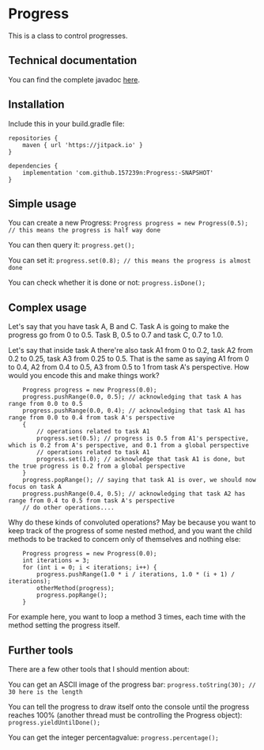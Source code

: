 # Progress

This is a class to control progresses.

## Technical documentation

You can find the complete javadoc [here](http://157239n.com/page/pages/javadoc/progress/index.html).

## Installation

Include this in your build.gradle file:

```
repositories {
    maven { url 'https://jitpack.io' }
}

dependencies {
    implementation 'com.github.157239n:Progress:-SNAPSHOT'
}
```

## Simple usage

You can create a new Progress: `Progress progress = new Progress(0.5); // this means the progress is half way done`

You can then query it: `progress.get();`

You can set it: `progress.set(0.8); // this means the progress is almost done`

You can check whether it is done or not: `progress.isDone();`

## Complex usage

Let's say that you have task A, B and C. Task A is going to make the progress go from 0 to 0.5. Task B, 0.5 to 0.7 and task C, 0.7 to 1.0.

Let's say that inside task A there're also task A1 from 0 to 0.2, task A2 from 0.2 to 0.25, task A3 from 0.25 to 0.5. That is the same as saying A1 from 0 to 0.4, A2 from 0.4 to 0.5, A3 from 0.5 to 1 from task A's perspective. How would you encode this and make things work?
```
    Progress progress = new Progress(0.0);
    progress.pushRange(0.0, 0.5); // acknowledging that task A has range from 0.0 to 0.5
    progress.pushRange(0.0, 0.4); // acknowledging that task A1 has range from 0.0 to 0.4 from task A's perspective
    {
        // operations related to task A1
        progress.set(0.5); // progress is 0.5 from A1's perspective, which is 0.2 from A's perspective, and 0.1 from a global perspective
        // operations related to task A1
        progress.set(1.0); // acknowledge that task A1 is done, but the true progress is 0.2 from a global perspective
    }
    progress.popRange(); // saying that task A1 is over, we should now focus on task A
    progress.pushRange(0.4, 0.5); // acknowledging that task A2 has range from 0.4 to 0.5 from task A's perspective
    // do other operations....
```

Why do these kinds of convoluted operations? May be because you want to keep track of the progress of some nested
method, and you want the child methods to be tracked to concern only of themselves and nothing else:
```
    Progress progress = new Progress(0.0);
    int iterations = 3;
    for (int i = 0; i < iterations; i++) {
        progress.pushRange(1.0 * i / iterations, 1.0 * (i + 1) / iterations);
        otherMethod(progress);
        progress.popRange();
    }
```

For example here, you want to loop a method 3 times, each time with the method setting the progress itself.

## Further tools

There are a few other tools that I should mention about:

You can get an ASCII image of the progress bar: `progress.toString(30); // 30 here is the length`

You can tell the progress to draw itself onto the console until the progress reaches 100% (another thread must be controlling the Progress object): `progress.yieldUntilDone();`

You can get the integer percentagvalue: `progress.percentage();`